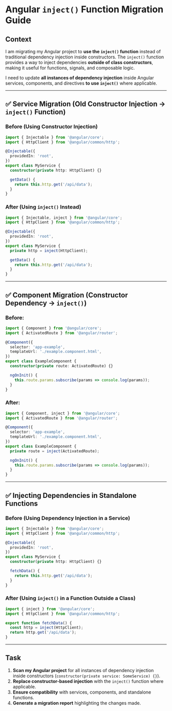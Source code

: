 # Angular `inject()` Function Migration Guide

## Context
I am migrating my Angular project to **use the `inject()` function** instead of traditional dependency injection inside constructors. The `inject()` function provides a way to inject dependencies **outside of class constructors**, making it useful for functions, signals, and composable logic.

I need to update **all instances of dependency injection** inside Angular services, components, and directives **to use `inject()`** where applicable.

---

## ✅ Service Migration (Old Constructor Injection → `inject()` Function)

### Before (Using Constructor Injection)
```ts
import { Injectable } from '@angular/core';
import { HttpClient } from '@angular/common/http';

@Injectable({
  providedIn: 'root',
})
export class MyService {
  constructor(private http: HttpClient) {}

  getData() {
    return this.http.get('/api/data');
  }
}
```

### After (Using `inject()` Instead)
```ts
import { Injectable, inject } from '@angular/core';
import { HttpClient } from '@angular/common/http';

@Injectable({
  providedIn: 'root',
})
export class MyService {
  private http = inject(HttpClient);

  getData() {
    return this.http.get('/api/data');
  }
}
```

---

## ✅ Component Migration (Constructor Dependency → `inject()`)

### Before:
```ts
import { Component } from '@angular/core';
import { ActivatedRoute } from '@angular/router';

@Component({
  selector: 'app-example',
  templateUrl: './example.component.html',
})
export class ExampleComponent {
  constructor(private route: ActivatedRoute) {}

  ngOnInit() {
    this.route.params.subscribe(params => console.log(params));
  }
}
```

### After:
```ts
import { Component, inject } from '@angular/core';
import { ActivatedRoute } from '@angular/router';

@Component({
  selector: 'app-example',
  templateUrl: './example.component.html',
})
export class ExampleComponent {
  private route = inject(ActivatedRoute);

  ngOnInit() {
    this.route.params.subscribe(params => console.log(params));
  }
}
```

---

## ✅ Injecting Dependencies in Standalone Functions

### Before (Using Dependency Injection in a Service)
```ts
import { Injectable } from '@angular/core';
import { HttpClient } from '@angular/common/http';

@Injectable({
  providedIn: 'root',
})
export class MyService {
  constructor(private http: HttpClient) {}

  fetchData() {
    return this.http.get('/api/data');
  }
}
```

### After (Using `inject()` in a Function Outside a Class)
```ts
import { inject } from '@angular/core';
import { HttpClient } from '@angular/common/http';

export function fetchData() {
  const http = inject(HttpClient);
  return http.get('/api/data');
}
```

---

## Task
1. **Scan my Angular project** for all instances of dependency injection inside constructors (`constructor(private service: SomeService) {}`).
2. **Replace constructor-based injection** with the `inject()` function where applicable.
3. **Ensure compatibility** with services, components, and standalone functions.
4. **Generate a migration report** highlighting the changes made.
